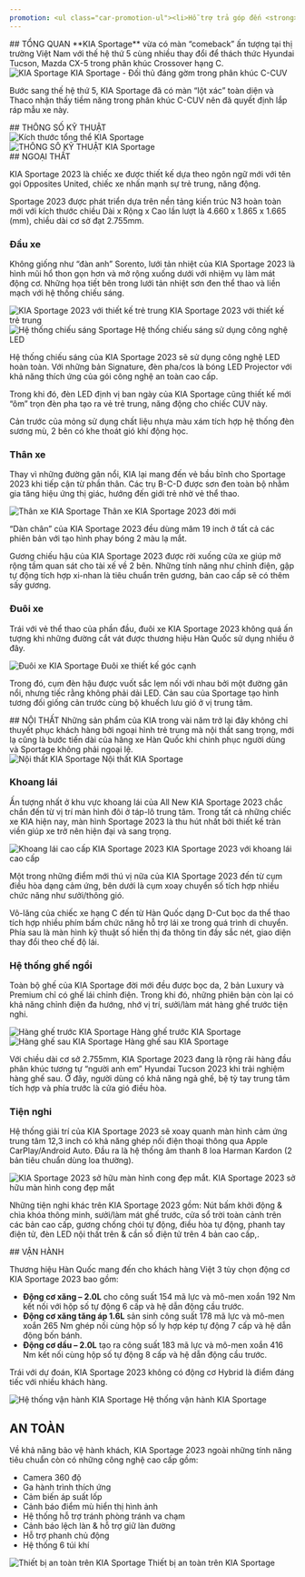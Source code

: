 ```yaml
---
promotion: <ul class="car-promotion-ul"><li>Hỗ trợ trả góp đến <strong>85% giá trị xe</strong></li><li>Tặng kèm<strong>&nbsp;phụ kiện</strong> chính hãng KIA (<strong>thảm chân, dù che mưa</strong>)</li><li>Tặng&nbsp;<strong>Film cách nhiệt Flumar</strong></li><li>Tặng nhiên liệu khi giao xe.</li><li>Tặng bảo hành<strong>&nbsp;03 năm</strong>&nbsp;hoặc&nbsp;<strong>100.000km</strong></li><li>Lãi suất ưu đãi chỉ từ <strong>0.75% / tháng</strong></li><li>Kho xe đủ màu, đủ xe nhất Việt Nam</li></ul>
---
```


<section id="tongquan">
## TỔNG QUAN
**KIA Sportage** vừa có màn “comeback” ấn tượng tại thị trường Việt Nam với thế hệ thứ 5 cùng nhiều thay đổi để thách thức Hyundai Tucson, Mazda CX-5 trong phân khúc Crossover hạng C.

<div class="post-img-wrapper">
<Image src="https://res.cloudinary.com/dfhheac8o/image/upload/v1695092496/KIA/KIA%20Car/kia-sportage_cnzpw6.png" alt="KIA Sportage" fill={true} />
<span class="post-img-title">KIA Sportage - Đối thủ đáng gờm trong phân khúc C-CUV</span>
</div>

Bước sang thế hệ thứ 5, KIA Sportage đã có màn “lột xác” toàn diện và Thaco nhận thấy tiềm năng trong phân khúc C-CUV nên đã quyết định lắp ráp mẫu xe này.

</section>

<section id="thongso">
## THÔNG SỐ KỸ THUẬT

<div class="post-img-wrapper" style={{aspectRatio:3.615}}>
<Image src="https://res.cloudinary.com/dfhheac8o/image/upload/v1695092494/KIA/KIA%20Car/kich-thuoc-sportage_rfkuew.png" alt="Kích thước tổng thể KIA Sportage" fill={true} />
</div>
<div class="post-img-wrapper" style={{aspectRatio:0.822}}>
<Image src="https://res.cloudinary.com/dfhheac8o/image/upload/v1695092493/KIA/KIA%20Car/thong-so-ky-thuat-kia-sportage_fnueco.webp" alt="THÔNG SỐ KỸ THUẬT KIA Sportage" fill={true} />
</div>

</section>

<section id="ngoaithat">
## NGOẠI THẤT

KIA Sportage 2023 là chiếc xe được thiết kế dựa theo ngôn ngữ mới với tên gọi Opposites United, chiếc xe nhấn mạnh sự trẻ trung, năng động.

Sportage 2023 được phát triển dựa trên nền tảng kiến trúc N3 hoàn toàn mới với kích thước chiều Dài x Rộng x Cao lần lượt là 4.660 x 1.865 x 1.665 (mm), chiều dài cơ sở đạt 2.755mm.

### Đầu xe

Không giống như “đàn anh” Sorento, lưới tản nhiệt của KIA Sportage 2023 là hình mũi hổ thon gọn hơn và mở rộng xuống dưới với nhiệm vụ làm mát động cơ. Những họa tiết bên trong lưới tản nhiệt sơn đen thể thao và liền mạch với hệ thống chiếu sáng.

<div class="post-img-wrapper" style={{aspectRatio:1.4545}}>
<Image src="https://res.cloudinary.com/dfhheac8o/image/upload/v1695092491/KIA/KIA%20Car/dau-xe-kia-sportage_evvkdq.webp" alt="KIA Sportage 2023 với thiết kế trẻ trung" fill={true} />
<span class="post-img-title">KIA Sportage 2023 với thiết kế trẻ trung</span>
</div>

<div class="post-img-wrapper" style={{aspectRatio:1.777778}}>
<Image src="https://res.cloudinary.com/dfhheac8o/image/upload/v1695092489/KIA/KIA%20Car/cum-den-truoc-kia-sportage_d1e8qa.webp" alt="Hệ thống chiếu sáng Sportage" fill={true} />
<span class="post-img-title">Hệ thống chiếu sáng sử dụng công nghệ LED</span>
</div>

Hệ thống chiếu sáng của KIA Sportage 2023 sẽ sử dụng công nghệ LED hoàn toàn. Với những bản Signature, đèn pha/cos là bóng LED Projector với khả năng thích ứng của gói công nghệ an toàn cao cấp.

Trong khi đó, đèn LED định vị ban ngày của KIA Sportage cũng thiết kế mới “ôm” trọn đèn pha tạo ra vẻ trẻ trung, năng động cho chiếc CUV này.

Cản trước của mỏng sử dụng chất liệu nhựa màu xám tích hợp hệ thống đèn sương mù, 2 bên có khe thoát gió khí động học.

### Thân xe

Thay vì những đường gân nổi, KIA lại mang đến vẻ bầu bĩnh cho Sportage 2023 khi tiếp cận từ phần thân. Các trụ B-C-D được sơn đen toàn bộ nhằm gia tăng hiệu ứng thị giác, hướng đến giới trẻ nhờ vẻ thể thao.

<div class="post-img-wrapper">
<Image src="https://res.cloudinary.com/dfhheac8o/image/upload/v1695092488/KIA/KIA%20Car/than-xe-kia-sportage_t3k4jy.webp" alt="Thân xe KIA Sportage" fill={true} />
<span class="post-img-title">Thân xe KIA Sportage 2023 đời mới</span>
</div>

“Dàn chân” của KIA Sportage 2023 đều dùng mâm 19 inch ở tất cả các phiên bản với tạo hình phay bóng 2 màu lạ mắt.

Gương chiếu hậu của KIA Sportage 2023 được rời xuống cửa xe giúp mở rộng tầm quan sát cho tài xế về 2 bên. Những tính năng như chỉnh điện, gập tự động tích hợp xi-nhan là tiêu chuẩn trên gương, bản cao cấp sẽ có thêm sấy gương.

### Đuôi xe

Trái với vẻ thể thao của phần đầu, đuôi xe KIA Sportage 2023 không quá ấn tượng khi những đường cắt vát được thương hiệu Hàn Quốc sử dụng nhiều ở đây.

<div class="post-img-wrapper" style={{aspectRatio:1.47}}>
<Image src="https://res.cloudinary.com/dfhheac8o/image/upload/v1695092487/KIA/KIA%20Car/duoi-xe-kia-sportage_qmusyk.webp" alt="Đuôi xe KIA Sportage" fill={true} />
<span class="post-img-title">Đuôi xe thiết kế góc cạnh</span>
</div>

Trong đó, cụm đèn hậu được vuốt sắc lẹm nối với nhau bởi một đường gân nổi, nhưng tiếc rằng không phải dải LED. Cản sau của Sportage tạo hình tương đối giống cản trước cùng bộ khuếch lưu gió ở vị trung tâm.

</section>

<section id="noithat"> 
## NỘI THẤT
Những sản phẩm của KIA trong vài năm trở lại đây không chỉ thuyết phục khách hàng bởi ngoại hình trẻ trung mà nội thất sang trọng, mới lạ cũng là bước tiến dài của hãng xe Hàn Quốc khi chinh phục người dùng và Sportage không phải ngoại lệ.

<div class="post-img-wrapper" style={{aspectRatio:0.616}}>
<Image src="https://res.cloudinary.com/dfhheac8o/image/upload/v1695092484/KIA/KIA%20Car/noithat-kia-sportage_ftrnx7.jpg" alt="Nội thất KIA Sportage" fill={true} />
<span class="post-img-title">Nội thất KIA Sportage</span>
</div>

### Khoang lái

Ấn tượng nhất ở khu vực khoang lái của All New KIA Sportage 2023 chắc chắn đến từ vị trí màn hình đôi ở táp-lô trung tâm. Trong tất cả những chiếc xe KIA hiện nay, màn hình Sportage 2023 là thu hút nhất bởi thiết kế tràn viền giúp xe trở nên hiện đại và sang trọng.

<div class="post-img-wrapper">
<Image src="https://res.cloudinary.com/dfhheac8o/image/upload/v1695092483/KIA/KIA%20Car/khoang-lai-kia-sportage_ot2057.webp" alt="Khoang lái cao cấp KIA Sportage 2023" fill={true} />
<span class="post-img-title">KIA Sportage 2023 với khoang lái cao cấp</span>
</div>

Một trong những điểm mới thú vị nữa của KIA Sportage 2023 đến từ cụm điều hòa dạng cảm ứng, bên dưới là cụm xoay chuyển số tích hợp nhiều chức năng như sưởi/thông gió.

Vô-lăng của chiếc xe hạng C đến từ Hàn Quốc dạng D-Cut bọc da thể thao tích hợp nhiều phím bấm chức năng hỗ trợ lái xe trong quá trình di chuyển. Phía sau là màn hình kỹ thuật số hiển thị đa thông tin đầy sắc nét, giao diện thay đổi theo chế độ lái.

### Hệ thống ghế ngồi

Toàn bộ ghế của KIA Sportage đời mới đều được bọc da, 2 bản Luxury và Premium chỉ có ghế lái chỉnh điện. Trong khi đó, những phiên bản còn lại có khả năng chỉnh điện đa hướng, nhớ vị trí, sưởi/làm mát hàng ghế trước tiện nghi.

<div class="post-img-wrapper" style={{aspectRatio:1.48}}>
<Image src="https://res.cloudinary.com/dfhheac8o/image/upload/v1695092482/KIA/KIA%20Car/ghe-truoc-kia-sportage_xx4lws.webp" alt="Hàng ghế trước KIA Sportage" fill={true} />
<span class="post-img-title">Hàng ghế trước KIA Sportage</span>
</div>

<div class="post-img-wrapper" style={{aspectRatio:1.48}}>
<Image src="https://res.cloudinary.com/dfhheac8o/image/upload/v1695092482/KIA/KIA%20Car/ghe-truoc-kia-sportage_xx4lws.webp" alt="Hàng ghế sau KIA Sportage" fill={true} />
<span class="post-img-title">Hàng ghế sau KIA Sportage</span>
</div>

Với chiều dài cơ sở 2.755mm, KIA Sportage 2023 đang là rộng rãi hàng đầu phân khúc tương tự “người anh em” Hyundai Tucson 2023 khi trải nghiệm hàng ghế sau. Ở đây, người dùng có khả năng ngả ghế, bệ tỳ tay trung tâm tích hợp và phía trước là cửa gió điều hòa.

### Tiện nghi

Hệ thống giải trí của KIA Sportage 2023 sẽ xoay quanh màn hình cảm ứng trung tâm 12,3 inch có khả năng ghép nối điện thoại thông qua Apple CarPlay/Android Auto. Đầu ra là hệ thống âm thanh 8 loa Harman Kardon (2 bản tiêu chuẩn dùng loa thường).

<div class="post-img-wrapper" style={{aspectRatio:1.77778}}>
<Image src="https://res.cloudinary.com/dfhheac8o/image/upload/v1695092479/KIA/KIA%20Car/man-hinh-trung-tam-kia-sportage_ir2wnf.webp" alt="KIA Sportage 2023 sở hữu màn hình cong đẹp mắt." fill={true} />
<span class="post-img-title">KIA Sportage 2023 sở hữu màn hình cong đẹp mắt</span>
</div>

Những tiện nghi khác trên KIA Sportage 2023 gồm: Nút bấm khởi động & chìa khóa thông minh, sưởi/làm mát ghế trước, cửa sổ trời toàn cảnh trên các bản cao cấp, gương chống chói tự động, điều hòa tự động, phanh tay điện tử, đèn LED nội thất trên & cần số điện tử trên 4 bản cao cấp,.

</section>

<section id="vanhanh">
## VẬN HÀNH

Thương hiệu Hàn Quốc mang đến cho khách hàng Việt 3 tùy chọn động cơ KIA Sportage 2023 bao gồm:

- **Động cơ xăng – 2.0L** cho công suất 154 mã lực và mô-men xoắn 192 Nm kết nối với hộp số tự động 6 cấp và hệ dẫn động cầu trước.
- **Động cơ xăng tăng áp 1.6L** sản sinh công suất 178 mã lực và mô-men xoắn 265 Nm ghép nối cùng hộp số ly hợp kép tự động 7 cấp và hệ dẫn động bốn bánh.
- **Động cơ dầu – 2.0L** tạo ra công suất 183 mã lực và mô-men xoắn 416 Nm kết nối cùng hộp số tự động 8 cấp và hệ dẫn động cầu trước.

Trái với dự đoán, KIA Sportage 2023 không có động cơ Hybrid là điểm đáng tiếc với nhiều khách hàng.

<div class="post-img-wrapper" style={{aspectRatio:0.378}}>
<Image src="https://res.cloudinary.com/dfhheac8o/image/upload/v1695092478/KIA/KIA%20Car/van-hanh-kia-sportage_q2h7e9.jpg" alt="Hệ thống vận hành KIA Sportage" fill={true} />
<span class="post-img-title">Hệ thống vận hành KIA Sportage</span>
</div>

</section>

<section id="antoan">

## AN TOÀN

Về khả năng bảo vệ hành khách, KIA Sportage 2023 ngoài những tính năng tiêu chuẩn còn có những công nghệ cao cấp gồm:

- Camera 360 độ
- Ga hành trình thích ứng
- Cảm biến áp suất lốp
- Cảnh báo điểm mù hiển thị hình ảnh
- Hệ thống hỗ trợ tránh phòng tránh va chạm
- Cảnh báo lệch làn & hỗ trợ giữ làn đường
- Hỗ trợ phanh chủ động
- Hệ thống 6 túi khí

<div class="post-img-wrapper" style={{aspectRatio:0.815}}>
<Image src="https://res.cloudinary.com/dfhheac8o/image/upload/v1695092478/KIA/KIA%20Car/he-thong-an-toan-kia-sportage_ugpuqg.jpg" alt="Thiết bị an toàn trên KIA Sportage" fill={true} />
<span class="post-img-title">Thiết bị an toàn trên KIA Sportage</span>
</div>

</section>

